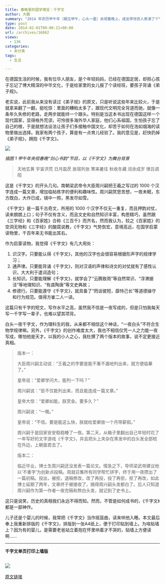 ```yaml
---
title: 春晚里的国学瑰宝：千字文
author: 大鹏
summary: "2014 年农历甲午年（眼见甲午，心头一震）央视春晚上，成龙带领百人表演了个节目，叫做“剑心书韵”。这个节目乏善可陈，甚至连成龙跟张国立的调侃也很无聊，以致当成龙把“最好的夜晚”错读成“最后的夜晚”，而张国立打圆场说是因为成龙不识简体字时，我还以为这也是抖了个包袱，可仔细一想，“最好”的简体和繁体是一模一样的啊好不好？"
type: post
date: 2014-02-01T00:00:21+00:00
url: /archives/16862
views:
  - 136
categories:
  - 未分类
tags:
  - 生活

---
```


在德国生活的时候，我有位华人朋友，是个年轻妈妈，已经在德国定居，却担心孩子忘记了博大精深的中华文化，于是给家里的女儿报了个读经班，要孩子背诵《弟子规》。

老实说，此前我从来没有读过《弟子规》的原文，只是听说这些年来比较火，于是就拿来翻了一翻，挺吃惊：里面的糟粕太多了，跟现代文明完全背道而驰，就像一条年久失修的老路，走两步就能绊一个跟头。特别是当这本书出现在德国这样一个现代国家，显得格外荒谬。可怜很多海外华人家庭，他们心系祖国，生怕孩子忘了自己的根，于是就想法设法让孩子们多接触中国文化，却苦于如何在浩如烟海的读物里做出选择。我家有两个孩子，算是有一点育儿经验了。我的意见是，赶快扔掉《弟子规》，拥抱《千字文》。

![][1]

*插图 1 甲午年央视春晚“剑心书韵”节目，以《千字文》为舞台背景*

> 天地玄黄 宇宙洪荒 日月盈昃 辰宿列张 寒来暑往 秋收冬藏 闰余成岁 律吕调阳

这是《千字文》的开头几句。南朝梁武帝令大臣周兴嗣把王羲之写过的 1000 个汉字连成一篇文章，增加临帖练字的便利和趣味性。周兴嗣冥思苦想，一夜未眠，东方既白，大作已成，镜中一照，黑发尽如雪。

《千字文》是一篇千古奇文，所用的 1000 个汉字不仅无一重复，而且押韵对仗，读来朗朗上口；句子不仅有含义，而且文史和自然知识丰富，构思精巧，虽然跟《三字经》和《百家姓》合称《三百千》而齐名，然而我认为，较之《百家姓》的空洞无物和《三字经》的酸腐说教，《千字文》气势恢宏，意境高远，在国学启蒙读物里，千百年来无书能出其右。

作为启蒙读物，我觉得《千字文》有几大用处：

1.  识汉字。只要能认得《千字文》，其他的汉字也会很容易根据形声字的规律学习；
2.  通声律。只要能背诵《千字文》，则对汉语的声律和诗文的对仗就有了感性认识，大大利于遣词造句；
3.  长知识。只要能理解《千字文》，就学会了“云腾致雨”等自然常识、“浮渭据泾”等地理知识、“有虞陶唐”等文史典故；
4.  修德行。只要能遵守《千字文》，就具备了“罔谈彼短，靡恃己长”等道德操守和行为规范。值得方崔二人一读。

这篇只有千字的短文，写作水平之高，虽然我不信是一夜写成的，但是只怕我每天写一千字写一辈子，也难以望其项背。

白头一夜千字文，作为理科生的我，从来都不相信这个神话，“一夜白头”不符合生物学规律嘛。另外，《千字文》的创作难度太大，我也不相信仅凭一人之力能一夜写成，哪怕他是天才。以我的小人之心，我杜撰了两个版本的故事，说不定更接近真相。

> 版本一：
> 
> 大臣周兴嗣主动说：“王羲之的字要是能不重不漏地列出来，就方便临摹了。”
> 
> 皇帝说：“爱卿学问大，能列一下吗？”
> 
> 周兴嗣说：“臣不仅能列出来，而且能连成一篇文章。”
> 
> 皇帝大惊：“爱卿如能，朕赏金。要多久？”
> 
> 周兴嗣说：“一晚。”
> 
> 皇帝说：“不信。要是能这么快，朕就给爱卿放一个月带薪假。”
> 
> 周兴嗣于是回家安安稳稳睡了一夜。第二天，从箱子里翻出自己年轻时花了一年写好的文字游戏《千字文》，并且把头上夹杂在黑发中的白头发全部梳在外边，上朝面君去了。
> 
> 版本二：
> 
> 临近毕业，博士生周兴嗣还没发表一篇论文。情急之下，导师梁武帝建议他以‘不重字’为创新点投稿。周就召集所有同学帮忙拼字，终于用一夜攒出了一篇初稿。投出，被拒，退稿修改，改了再投，投了再拒，拒了再改，如此博士延期了两年，文章终于被接收了，搞得周兴嗣头发都白了。后人只知道周兴嗣作为第一作者一夜完稿和熬白头发，就记到了史书上。

这只是说笑，历史的真相我们永远不得而知。然而，不管是如何成书的，《千字文》都是一部神作。

儿子还是个婴儿的时候，我常把《千字文》当作摇篮曲，读来哄他入睡。本文最后奉上我重新排版的《千字文》，排版到一张A4纸上，便于打印贴到墙上。为啥贴墙上？因为有的婴儿，是需要老爸站立着抱在怀里哄着才不哭的，贴墙上方便读啊……

* * *

**千字文单页打印上墙版**

## ![][3]

 [1]: http://ent.people.com.cn/NMediaFile/2014/0130/MAIN201401302132000463462635857.JPG
 [2]: http://www.rc900.com/admin/uploadpic/200581310455022367.jpg
 [3]: https://qg5vba.dm2303.livefilestore.com/y2pXXcvkeFf4SxbNH2wpVuapAZ23GruqVK2LUWY2QKc3WKWOfu1KHx1rbRw40zDUoRIEUj6_hlPL_thXknnlqO0_vg9V2ZOnHCvcTV48wbhkXY/2014-02-01_%E5%8D%83%E5%AD%97%E6%96%87%E6%89%93%E5%8D%B0%E7%89%88.png
[原文链接](http://dapengde.com/archives/16862)


